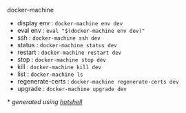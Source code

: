 docker-machine
- display env : `docker-machine env dev`
- eval env : `eval "$(docker-machine env dev)"`
- ssh : `docker-machine ssh dev`
- status : `docker-machine status dev`
- restart : `docker-machine restart dev`
- stop : `docker-machine stop dev`
- kill : `docker-machine kill dev`
- list : `docker-machine ls`
- regenerate-certs : `docker-machine regenerate-certs dev`
- upgrade : `docker-machine upgrade dev`

\* *generated using [hotshell](https://github.com/julienmoumne/hotshell)*